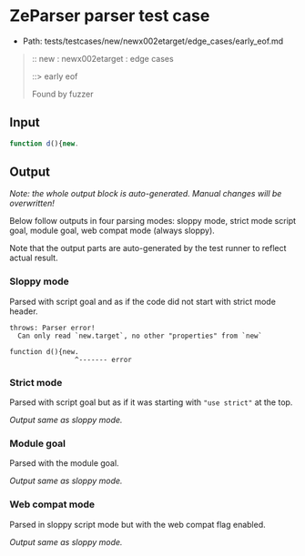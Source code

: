 # ZeParser parser test case

- Path: tests/testcases/new/newx002etarget/edge_cases/early_eof.md

> :: new : newx002etarget : edge cases
>
> ::> early eof
>
> Found by fuzzer


## Input

`````js
function d(){new.
`````

## Output

_Note: the whole output block is auto-generated. Manual changes will be overwritten!_

Below follow outputs in four parsing modes: sloppy mode, strict mode script goal, module goal, web compat mode (always sloppy).

Note that the output parts are auto-generated by the test runner to reflect actual result.

### Sloppy mode

Parsed with script goal and as if the code did not start with strict mode header.

`````
throws: Parser error!
  Can only read `new.target`, no other "properties" from `new`

function d(){new.
                ^------- error
`````

### Strict mode

Parsed with script goal but as if it was starting with `"use strict"` at the top.

_Output same as sloppy mode._

### Module goal

Parsed with the module goal.

_Output same as sloppy mode._

### Web compat mode

Parsed in sloppy script mode but with the web compat flag enabled.

_Output same as sloppy mode._
